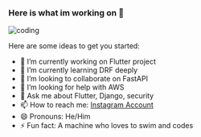 ### Here is what im working on 👋

![coding](https://user-images.githubusercontent.com/86960501/179300056-a03564c6-fb99-430a-a29a-8ab823dfa585.gif)

Here are some ideas to get you started:

- 🔭 I’m currently working on Flutter project
- 🌱 I’m currently learning DRF deeply
- 👯 I’m looking to collaborate on FastAPI
- 🤔 I’m looking for help with AWS
- 💬 Ask me about Flutter, Django, security
- 📫 How to reach me: [Instagram Account](https://www.instagram.com/taha.codes/)
- 😄 Pronouns: He/Him
- ⚡ Fun fact: A machine who loves to swim and codes
